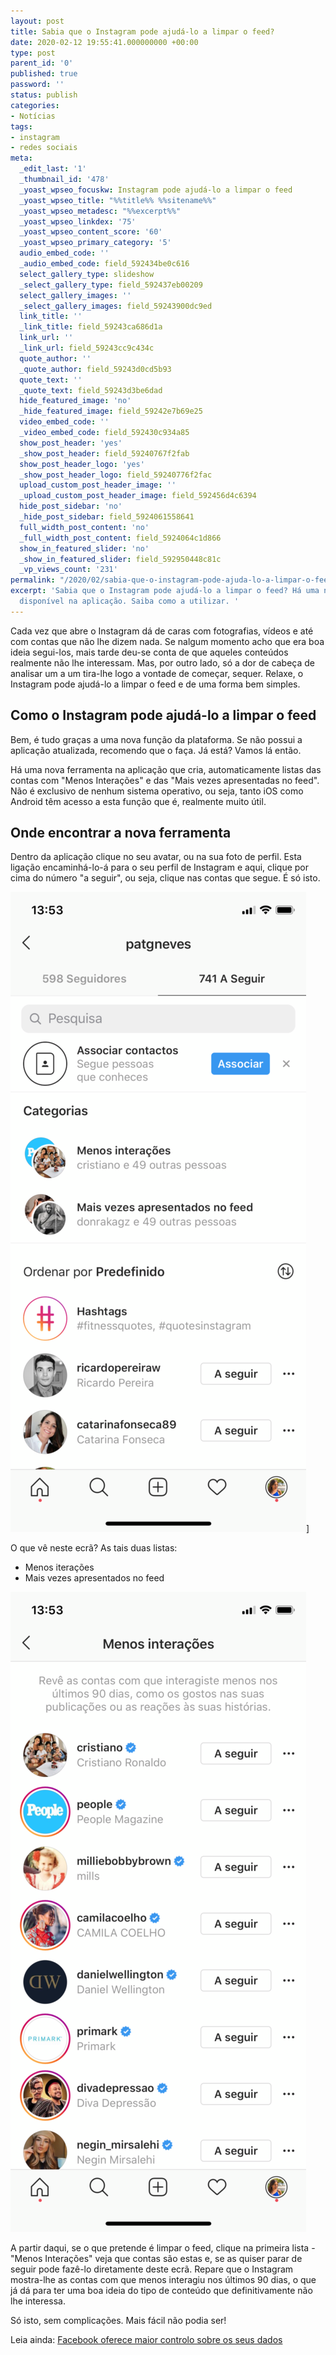 ```yaml
---
layout: post
title: Sabia que o Instagram pode ajudá-lo a limpar o feed?
date: 2020-02-12 19:55:41.000000000 +00:00
type: post
parent_id: '0'
published: true
password: ''
status: publish
categories:
- Notícias
tags:
- instagram
- redes sociais
meta:
  _edit_last: '1'
  _thumbnail_id: '478'
  _yoast_wpseo_focuskw: Instagram pode ajudá-lo a limpar o feed
  _yoast_wpseo_title: "%%title%% %%sitename%%"
  _yoast_wpseo_metadesc: "%%excerpt%%"
  _yoast_wpseo_linkdex: '75'
  _yoast_wpseo_content_score: '60'
  _yoast_wpseo_primary_category: '5'
  audio_embed_code: ''
  _audio_embed_code: field_592434be0c616
  select_gallery_type: slideshow
  _select_gallery_type: field_592437eb00209
  select_gallery_images: ''
  _select_gallery_images: field_59243900dc9ed
  link_title: ''
  _link_title: field_59243ca686d1a
  link_url: ''
  _link_url: field_59243cc9c434c
  quote_author: ''
  _quote_author: field_59243d0cd5b93
  quote_text: ''
  _quote_text: field_59243d3be6dad
  hide_featured_image: 'no'
  _hide_featured_image: field_59242e7b69e25
  video_embed_code: ''
  _video_embed_code: field_592430c934a85
  show_post_header: 'yes'
  _show_post_header: field_59240767f2fab
  show_post_header_logo: 'yes'
  _show_post_header_logo: field_59240776f2fac
  upload_custom_post_header_image: ''
  _upload_custom_post_header_image: field_592456d4c6394
  hide_post_sidebar: 'no'
  _hide_post_sidebar: field_5924061558641
  full_width_post_content: 'no'
  _full_width_post_content: field_5924064c1d866
  show_in_featured_slider: 'no'
  _show_in_featured_slider: field_592950448c81c
  _vp_views_count: '231'
permalink: "/2020/02/sabia-que-o-instagram-pode-ajuda-lo-a-limpar-o-feed/"
excerpt: 'Sabia que o Instagram pode ajudá-lo a limpar o feed? Há uma nova ferramenta
  disponível na aplicação. Saiba como a utilizar. '
---
```

Cada vez que abre o Instagram dá de caras com fotografias, vídeos e até com contas que não lhe dizem nada. Se nalgum momento acho que era boa ideia segui-los, mais tarde deu-se conta de que aqueles conteúdos realmente não lhe interessam. Mas, por outro lado, só a dor de cabeça de analisar um a um tira-lhe logo a vontade de começar, sequer. Relaxe, o Instagram pode ajudá-lo a limpar o feed e de uma forma bem simples.

## Como o Instagram pode ajudá-lo a limpar o feed

Bem, é tudo graças a uma nova função da plataforma. Se não possui a aplicação atualizada, recomendo que o faça. Já está? Vamos lá então.

Há uma nova ferramenta na aplicação que cria, automaticamente listas das contas com "Menos Interações" e das "Mais vezes apresentadas no feed". Não é exclusivo de nenhum sistema operativo, ou seja, tanto iOS como Android têm acesso a esta função que é, realmente muito útil.

## Onde encontrar a nova ferramenta

Dentro da aplicação clique no seu avatar, ou na sua foto de perfil. Esta ligação encaminhá-lo-á para o seu perfil de Instagram e aqui, clique por cima do número "a seguir", ou seja, clique nas contas que segue. É só isto.

![Nova ferramenta do Instagram pode ajudá-lo a limpar o feed](/assets/images/2020/02/IMG_8734-473x1024.png)]

O que vê neste ecrã? As tais duas listas:

- Menos iterações
- Mais vezes apresentados no feed

![Instagram: Menos interações](/assets/images/2020/02/IMG_8735-473x1024.png)

A partir daqui, se o que pretende é limpar o feed, clique na primeira lista - "Menos Interações" veja que contas são estas e, se as quiser parar de seguir pode fazê-lo diretamente deste ecrã. Repare que o Instagram mostra-lhe as contas com que menos interagiu nos últimos 90 dias, o que já dá para ter uma boa ideia do tipo de conteúdo que definitivamente não lhe interessa.

Só isto, sem complicações. Mais fácil não podia ser!

Leia ainda: [Facebook oferece maior controlo sobre os seus dados](/2020/02/facebook-oferece-maior-controlo-sobre-os-seus-dados/)
